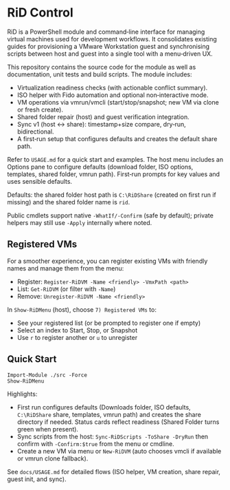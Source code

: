 # RiD Control

RiD is a PowerShell module and command‑line interface for managing
virtual machines used for development workflows. It consolidates
existing guides for provisioning a VMware Workstation guest and
synchronising scripts between host and guest into a single tool with a
menu‑driven UX.

This repository contains the source code for the module as well as
documentation, unit tests and build scripts. The module includes:

- Virtualization readiness checks (with actionable conflict summary).
- ISO helper with Fido automation and optional non‑interactive mode.
- VM operations via vmrun/vmcli (start/stop/snapshot; new VM via clone or fresh create).
- Shared folder repair (host) and guest verification integration.
- Sync v1 (host ↔ share): timestamp+size compare, dry‑run, bidirectional.
- A first‑run setup that configures defaults and creates the default share path.

Refer to `USAGE.md` for a quick start and examples. The host menu includes an Options pane to configure defaults (download folder, ISO options, templates, shared folder, vmrun path). First‑run prompts for key values and uses sensible defaults.

Defaults: the shared folder host path is `C:\RiDShare` (created on first run if missing) and the shared folder name is `rid`.

Public cmdlets support native `-WhatIf/-Confirm` (safe by default); private helpers may still use `-Apply` internally where noted.

## Registered VMs

For a smoother experience, you can register existing VMs with friendly names and manage them from the menu:
- Register: `Register-RiDVM -Name <friendly> -VmxPath <path>`
- List: `Get-RiDVM` (or filter with `-Name`)
- Remove: `Unregister-RiDVM -Name <friendly>`

In `Show-RiDMenu` (host), choose `7) Registered VMs` to:
- See your registered list (or be prompted to register one if empty)
- Select an index to Start, Stop, or Snapshot
- Use `r` to register another or `u` to unregister

## Quick Start

```pwsh
Import-Module ./src -Force
Show-RiDMenu
```

Highlights:
- First run configures defaults (Downloads folder, ISO defaults, `C:\RiDShare` share, templates, vmrun path) and creates the share directory if needed. Status cards reflect readiness (Shared Folder turns green when present).
- Sync scripts from the host: `Sync-RiDScripts -ToShare -DryRun` then confirm with `-Confirm:$true` from the menu or cmdline.
- Create a new VM via menu or `New-RiDVM` (auto chooses vmcli if available or vmrun clone fallback).

See `docs/USAGE.md` for detailed flows (ISO helper, VM creation, share repair, guest init, and sync).
